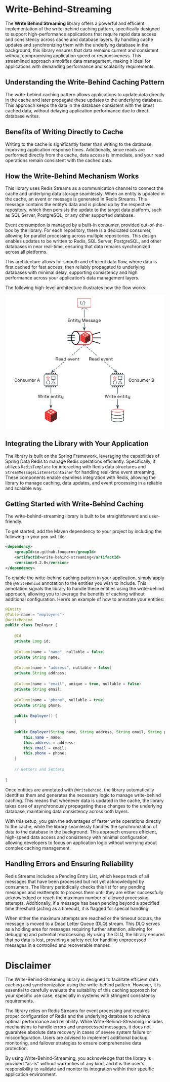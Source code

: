 # Write-Behind-Streaming

The **Write Behind Streaming** library offers a powerful and efficient implementation of the write-behind caching pattern, specifically designed to support high-performance applications that require rapid data access and consistency across cache and database layers. By handling cache updates and synchronizing them with the underlying database in the background, this library ensures that data remains current and consistent without compromising application speed or responsiveness. This streamlined approach simplifies data management, making it ideal for applications with demanding performance and scalability requirements.

## Understanding the Write-Behind Caching Pattern

The write-behind caching pattern allows applications to update data directly in the cache and later propagate these updates to the underlying database. This approach keeps the data in the database consistent with the latest cached data, without delaying application performance due to direct database writes.

## Benefits of Writing Directly to Cache

Writing to the cache is significantly faster than writing to the database, improving application response times. Additionally, since reads are performed directly from the cache, data access is immediate, and your read operations remain consistent with the cached data.

## How the Write-Behind Mechanism Works

This library uses Redis Streams as a communication channel to connect the cache and underlying data storage seamlessly. When an entity is updated in the cache, an event or message is generated in Redis Streams. This message contains the entity’s data and is picked up by the respective repository, which then persists the update to the target data platform, such as SQL Server, PostgreSQL, or any other supported database.

Event consumption is managed by a built-in consumer, provided out-of-the-box by the library. For each repository, there is a dedicated consumer, allowing for parallel processing across multiple repositories. This design enables updates to be written to Redis, SQL Server, PostgreSQL, and other databases in near real-time, ensuring that data remains synchronized across all platforms.

This architecture allows for smooth and efficient data flow, where data is first cached for fast access, then reliably propagated to underlying databases with minimal delay, supporting consistency and high performance across your application’s data management layers.

The following high-level architecture illustrates how the flow works:

<p align="center"><img src="images/hla.png" alt="Write Behind" width="600"/></p>

## Integrating the Library with Your Application

The library is built on the Spring Framework, leveraging the capabilities of Spring Data Redis to manage Redis operations efficiently. Specifically, it utilizes `RedisTemplate` for interacting with Redis data structures and `StreamMessageListenerContainer` for handling real-time event streaming. These components enable seamless integration with Redis, allowing the library to manage caching, data updates, and event processing in a reliable and scalable way.

## Getting Started with Write-Behind Caching

The write-behind-streaming library is built to be straightforward and user-friendly.

To get started, add the Maven dependency to your project by including the following in your `pom.xml` file:

```xml
<dependency>
    <groupId>io.github.foogaro</groupId>
    <artifactId>write-behind-streaming</artifactId>
    <version>0.2.0</version>
</dependency>
```

To enable the write-behind caching pattern in your application, simply apply the `@WriteBehind` annotation to the entities you wish to include. This annotation signals the library to handle these entities using the write-behind approach, allowing you to leverage the benefits of caching without additional configuration. Here’s an example of how to annotate your entities:

```java
@Entity
@Table(name = "employers")
@WriteBehind
public class Employer {

    @Id
    private Long id;

    @Column(name = "name", nullable = false)
    private String name;

    @Column(name = "address", nullable = false)
    private String address;

    @Column(name = "email", unique = true, nullable = false)
    private String email;

    @Column(name = "phone", nullable = true)
    private String phone;

    public Employer() {
    }

    public Employer(String name, String address, String email, String phone) {
        this.name = name;
        this.address = address;
        this.email = email;
        this.phone = phone;
    }

    // Getters and Setters

}
```

Once entities are annotated with `@WriteBehind`, the library automatically identifies them and generates the necessary logic to manage write-behind caching. This means that whenever data is updated in the cache, the library takes care of asynchronously propagating these changes to the underlying database, maintaining data consistency across both layers.

With this setup, you gain the advantages of faster write operations directly to the cache, while the library seamlessly handles the synchronization of data to the database in the background. This approach ensures efficient, high-speed data access and consistency with minimal configuration, allowing developers to focus on application logic without worrying about complex caching management.

## Handling Errors and Ensuring Reliability

Redis Streams includes a Pending Entry List, which keeps track of all messages that have been processed but not yet acknowledged by consumers. The library periodically checks this list for any pending messages and reattempts to process them until they are either successfully acknowledged or reach the maximum number of allowed processing attempts. Additionally, if a message has been pending beyond a specified time threshold (acting as a timeout), it is flagged for special handling.

When either the maximum attempts are reached or the timeout occurs, the message is moved to a Dead Letter Queue (DLQ) stream. This DLQ serves as a holding area for messages requiring further attention, allowing for debugging and potential reprocessing. By using the DLQ, the library ensures that no data is lost, providing a safety net for handling unprocessed messages in a controlled and recoverable manner.

# Disclaimer

The Write-Behind-Streaming library is designed to facilitate efficient data caching and synchronization using the write-behind pattern. However, it is essential to carefully evaluate the suitability of this caching approach for your specific use case, especially in systems with stringent consistency requirements.

The library relies on Redis Streams for event processing and requires proper configuration of Redis and the underlying database to achieve optimal performance and reliability. While Write-Behind-Streaming includes mechanisms to handle errors and unprocessed messages, it does not guarantee absolute data recovery in cases of severe system failure or misconfiguration. Users are advised to implement additional backup, monitoring, and failover strategies to ensure comprehensive data protection.

By using Write-Behind-Streaming, you acknowledge that the library is provided “as-is” without warranties of any kind, and it is the user's responsibility to validate and monitor its integration within their specific application environment.